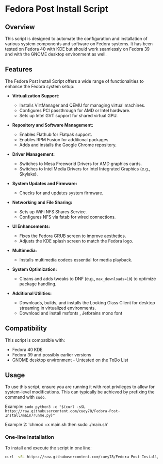 # Fedora Post Install Script

## Overview
This script is designed to automate the configuration and installation of various system components and software on Fedora systems. It has been tested on Fedora 40 with KDE but should work seamlessly on Fedora 39 and with the GNOME desktop environment as well.

## Features
The Fedora Post Install Script offers a wide range of functionalities to enhance the Fedora system setup:

- **Virtualization Support:**
  - Installs VirtManager and QEMU for managing virtual machines.
  - Configures PCI passthrough for AMD or Intel hardware.
  - Sets up Intel GVT support for shared virtual GPU.

- **Repository and Software Management:**
  - Enables Flathub for Flatpak support.
  - Enables RPM Fusion for additional packages.
  - Adds and installs the Google Chrome repository.

- **Driver Management:**
  - Switches to Mesa Freeworld Drivers for AMD graphics cards.
  - Switches to Intel Media Drivers for Intel Integrated Graphics (e.g., Skylake).

- **System Updates and Firmware:**
  - Checks for and updates system firmware.

- **Networking and File Sharing:**
  - Sets up WiFi NFS Shares Service.
  - Configures NFS via fstab for wired connections.

- **UI Enhancements:**
  - Fixes the Fedora GRUB screen to improve aesthetics.
  - Adjusts the KDE splash screen to match the Fedora logo.

- **Multimedia:**
  - Installs multimedia codecs essential for media playback.

- **System Optimization:**
  - Cleans and adds tweaks to DNF (e.g., `max_downloads=10`) to optimize package handling.

- **Additional Utilities:**
  - Downloads, builds, and installs the Looking Glass Client for desktop streaming in virtualized environments.
  - Download and install msfonts , Jetbrains mono font 
## Compatibility
This script is compatible with:
- Fedora 40 KDE
- Fedora 39 and possibly earlier versions
- GNOME desktop environment - Untested on the ToDo List

## Usage

To use this script, ensure you are running it with root privileges to allow for system-level modifications. This can typically be achieved by prefixing the command with `sudo`.

Example: `sudo python3 -c "$(curl -sSL https://raw.githubusercontent.com/cuey78/Fedora-Post-Install/main/runme.py)"`

Example 2: 'chmod +x main.sh then sudo ./main.sh'

### One-line Installation

To install and execute the script in one line:

```bash
curl -sSL https://raw.githubusercontent.com/cuey78/Fedora-Post-Install/main/runme.py | sudo python3 -
